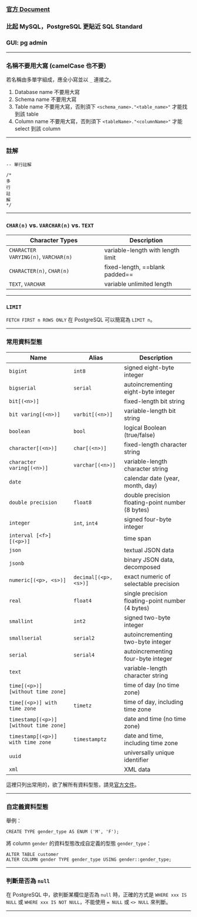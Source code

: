 ### [官方 Document](https://www.postgresql.org/docs/current/index.html)

### 比起 MySQL，PostgreSQL 更貼近 SQL Standard

### GUI: pg admin

---

### 名稱不要用大寫 (camelCase 也不要)

若名稱由多單字組成，應全小寫並以 `_` 連接之。

1. Database name 不要用大寫
2. Schema name 不要用大寫
3. Table name 不要用大寫，否則須下 `<schema_name>."<table_name>"` 才能找到該 table
4. Column name 不要用大寫，否則須下 `<tableName>."<columnName>"` 才能 select 到該 column

---

### 註解

```PostgreSQL
-- 單行註解

/*
多
行
註
解
*/
```

---

### `CHAR(n)` vs. `VARCHAR(n)` vs. `TEXT`

| **Character Types** | **Description** |
|----|----|
| `CHARACTER VARYING(n)`, `VARCHAR(n)` | variable-length with length limit |
| `CHARACTER(n)`, `CHAR(n)` | fixed-length, ==blank padded== |
| `TEXT`, `VARCHAR` | variable unlimited length |

---

### `LIMIT`

`FETCH FIRST n ROWS ONLY` 在 PostgreSQL 可以簡寫為 `LIMIT n`。

---

### 常用資料型態

| Name | Alias | Description |
|---|---|---|
|`bigint`|`int8`|signed eight-byte integer|
|`bigserial`|`serial`|autoincrementing eight-byte integer|
|`bit[(<n>)]`||fixed-length bit string|
|`bit varing[(<n>)]`|`varbit[(<n>)]`|variable-length bit string|
|`boolean`|`bool`|logical Boolean (true/false)|
|`character[(<n>)]`|`char[(<n>)]`|fixed-length character string|
|`character varing[(<n>)]`|`varchar[(<n>)]`|variable-length character string|
|`date`||calendar date (year, month, day)|
|`double precision`|`float8`|double precision floating-point number (8 bytes)|
|`integer`|`int`, `int4`|signed four-byte integer|
|`interval [<f>] [(<p>)]`||time span|
|`json`||textual JSON data|
|`jsonb`||binary JSON data, decomposed|
|`numeric[(<p>, <s>)]`|`decimal[(<p>, <s>)]`|exact numeric of selectable precision|
|`real`|`float4`|single precision floating-point number (4 bytes)|
|`smallint`|`int2`|signed two-byte integer|
|`smallserial`|`serial2`|autoincrementing two-byte integer|
|`serial`|`serial4`|autoincrementing four-byte integer|
|`text`||variable-length character string|
|`time[(<p>)] [without time zone]`||time of day (no time zone)|
|`time[(<p>)] with time zone`|`timetz`|time of day, including time zone|
|`timestamp[(<p>)] [without time zone]`||date and time (no time zone)|
|`timestamp[(<p>)] with time zone`|`timestamptz`|date and time, including time zone|
|`uuid`||universally unique identifier|
|`xml`||XML data|

這裡只列出常用的，欲了解所有資料型態，請見[官方文件](https://www.postgresql.org/docs/current/datatype.html)。

---

### 自定義資料型態

舉例：

```PostgreSQL
CREATE TYPE gender_type AS ENUM ('M', 'F');
```

將 column `gender` 的資料型態改成自定義的型態 `gender_type`：

```PostgreSQL
ALTER TABLE customer
ALTER COLUMN gender TYPE gender_type USING gender::gender_type;
```

---

### 判斷是否為 `null`

在 PostgreSQL 中，欲判斷某欄位是否為 `null` 時，正確的方式是 `WHERE xxx IS NULL` 或 `WHERE xxx IS NOT NULL`，不能使用 `= NULL` 或 `<> NULL` 來判斷。

---

